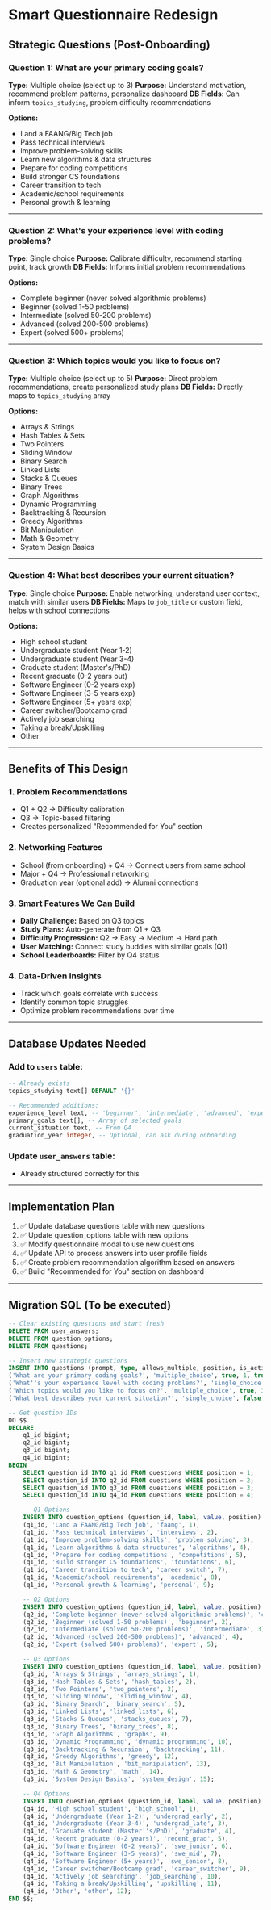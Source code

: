 # Smart Questionnaire Redesign

## Strategic Questions (Post-Onboarding)

### Question 1: What are your primary coding goals? 
**Type:** Multiple choice (select up to 3)
**Purpose:** Understand motivation, recommend problem patterns, personalize dashboard
**DB Fields:** Can inform `topics_studying`, problem difficulty recommendations

**Options:**
- Land a FAANG/Big Tech job
- Pass technical interviews
- Improve problem-solving skills
- Learn new algorithms & data structures
- Prepare for coding competitions
- Build stronger CS foundations
- Career transition to tech
- Academic/school requirements
- Personal growth & learning

---

### Question 2: What's your experience level with coding problems?
**Type:** Single choice
**Purpose:** Calibrate difficulty, recommend starting point, track growth
**DB Fields:** Informs initial problem recommendations

**Options:**
- Complete beginner (never solved algorithmic problems)
- Beginner (solved 1-50 problems)
- Intermediate (solved 50-200 problems)
- Advanced (solved 200-500 problems)
- Expert (solved 500+ problems)

---

### Question 3: Which topics would you like to focus on?
**Type:** Multiple choice (select up to 5)
**Purpose:** Direct problem recommendations, create personalized study plans
**DB Fields:** Directly maps to `topics_studying` array

**Options:**
- Arrays & Strings
- Hash Tables & Sets
- Two Pointers
- Sliding Window
- Binary Search
- Linked Lists
- Stacks & Queues
- Binary Trees
- Graph Algorithms
- Dynamic Programming
- Backtracking & Recursion
- Greedy Algorithms
- Bit Manipulation
- Math & Geometry
- System Design Basics

---

### Question 4: What best describes your current situation?
**Type:** Single choice
**Purpose:** Enable networking, understand user context, match with similar users
**DB Fields:** Maps to `job_title` or custom field, helps with school connections

**Options:**
- High school student
- Undergraduate student (Year 1-2)
- Undergraduate student (Year 3-4)
- Graduate student (Master's/PhD)
- Recent graduate (0-2 years out)
- Software Engineer (0-2 years exp)
- Software Engineer (3-5 years exp)
- Software Engineer (5+ years exp)
- Career switcher/Bootcamp grad
- Actively job searching
- Taking a break/Upskilling
- Other

---

## Benefits of This Design

### 1. **Problem Recommendations**
- Q1 + Q2 → Difficulty calibration
- Q3 → Topic-based filtering
- Creates personalized "Recommended for You" section

### 2. **Networking Features**
- School (from onboarding) + Q4 → Connect users from same school
- Major + Q4 → Professional networking
- Graduation year (optional add) → Alumni connections

### 3. **Smart Features We Can Build**
- **Daily Challenge:** Based on Q3 topics
- **Study Plans:** Auto-generate from Q1 + Q3
- **Difficulty Progression:** Q2 → Easy → Medium → Hard path
- **User Matching:** Connect study buddies with similar goals (Q1)
- **School Leaderboards:** Filter by Q4 status

### 4. **Data-Driven Insights**
- Track which goals correlate with success
- Identify common topic struggles
- Optimize problem recommendations over time

---

## Database Updates Needed

### Add to `users` table:
```sql
-- Already exists
topics_studying text[] DEFAULT '{}'

-- Recommended additions:
experience_level text, -- 'beginner', 'intermediate', 'advanced', 'expert'
primary_goals text[], -- Array of selected goals
current_situation text, -- From Q4
graduation_year integer, -- Optional, can ask during onboarding
```

### Update `user_answers` table:
- Already structured correctly for this

---

## Implementation Plan

1. ✅ Update database questions table with new questions
2. ✅ Update question_options table with new options
3. ✅ Modify questionnaire modal to use new questions
4. ✅ Update API to process answers into user profile fields
5. ✅ Create problem recommendation algorithm based on answers
6. ✅ Build "Recommended for You" section on dashboard

---

## Migration SQL (To be executed)

```sql
-- Clear existing questions and start fresh
DELETE FROM user_answers;
DELETE FROM question_options;
DELETE FROM questions;

-- Insert new strategic questions
INSERT INTO questions (prompt, type, allows_multiple, position, is_active) VALUES
('What are your primary coding goals?', 'multiple_choice', true, 1, true),
('What''s your experience level with coding problems?', 'single_choice', false, 2, true),
('Which topics would you like to focus on?', 'multiple_choice', true, 3, true),
('What best describes your current situation?', 'single_choice', false, 4, true);

-- Get question IDs
DO $$
DECLARE
    q1_id bigint;
    q2_id bigint;
    q3_id bigint;
    q4_id bigint;
BEGIN
    SELECT question_id INTO q1_id FROM questions WHERE position = 1;
    SELECT question_id INTO q2_id FROM questions WHERE position = 2;
    SELECT question_id INTO q3_id FROM questions WHERE position = 3;
    SELECT question_id INTO q4_id FROM questions WHERE position = 4;

    -- Q1 Options
    INSERT INTO question_options (question_id, label, value, position) VALUES
    (q1_id, 'Land a FAANG/Big Tech job', 'faang', 1),
    (q1_id, 'Pass technical interviews', 'interviews', 2),
    (q1_id, 'Improve problem-solving skills', 'problem_solving', 3),
    (q1_id, 'Learn algorithms & data structures', 'algorithms', 4),
    (q1_id, 'Prepare for coding competitions', 'competitions', 5),
    (q1_id, 'Build stronger CS foundations', 'foundations', 6),
    (q1_id, 'Career transition to tech', 'career_switch', 7),
    (q1_id, 'Academic/school requirements', 'academic', 8),
    (q1_id, 'Personal growth & learning', 'personal', 9);

    -- Q2 Options
    INSERT INTO question_options (question_id, label, value, position) VALUES
    (q2_id, 'Complete beginner (never solved algorithmic problems)', 'complete_beginner', 1),
    (q2_id, 'Beginner (solved 1-50 problems)', 'beginner', 2),
    (q2_id, 'Intermediate (solved 50-200 problems)', 'intermediate', 3),
    (q2_id, 'Advanced (solved 200-500 problems)', 'advanced', 4),
    (q2_id, 'Expert (solved 500+ problems)', 'expert', 5);

    -- Q3 Options
    INSERT INTO question_options (question_id, label, value, position) VALUES
    (q3_id, 'Arrays & Strings', 'arrays_strings', 1),
    (q3_id, 'Hash Tables & Sets', 'hash_tables', 2),
    (q3_id, 'Two Pointers', 'two_pointers', 3),
    (q3_id, 'Sliding Window', 'sliding_window', 4),
    (q3_id, 'Binary Search', 'binary_search', 5),
    (q3_id, 'Linked Lists', 'linked_lists', 6),
    (q3_id, 'Stacks & Queues', 'stacks_queues', 7),
    (q3_id, 'Binary Trees', 'binary_trees', 8),
    (q3_id, 'Graph Algorithms', 'graphs', 9),
    (q3_id, 'Dynamic Programming', 'dynamic_programming', 10),
    (q3_id, 'Backtracking & Recursion', 'backtracking', 11),
    (q3_id, 'Greedy Algorithms', 'greedy', 12),
    (q3_id, 'Bit Manipulation', 'bit_manipulation', 13),
    (q3_id, 'Math & Geometry', 'math', 14),
    (q3_id, 'System Design Basics', 'system_design', 15);

    -- Q4 Options
    INSERT INTO question_options (question_id, label, value, position) VALUES
    (q4_id, 'High school student', 'high_school', 1),
    (q4_id, 'Undergraduate (Year 1-2)', 'undergrad_early', 2),
    (q4_id, 'Undergraduate (Year 3-4)', 'undergrad_late', 3),
    (q4_id, 'Graduate student (Master''s/PhD)', 'graduate', 4),
    (q4_id, 'Recent graduate (0-2 years)', 'recent_grad', 5),
    (q4_id, 'Software Engineer (0-2 years)', 'swe_junior', 6),
    (q4_id, 'Software Engineer (3-5 years)', 'swe_mid', 7),
    (q4_id, 'Software Engineer (5+ years)', 'swe_senior', 8),
    (q4_id, 'Career switcher/Bootcamp grad', 'career_switcher', 9),
    (q4_id, 'Actively job searching', 'job_searching', 10),
    (q4_id, 'Taking a break/Upskilling', 'upskilling', 11),
    (q4_id, 'Other', 'other', 12);
END $$;
```

